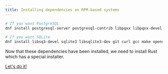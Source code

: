 ```yaml
---
title: Installing dependencies on RPM-based systems
---
```


```bash
# If you want PostgreSQL
dnf install postgresql-server postgresql-contrib libpqxx libpqxx-devel libpq-devel git curl gcc make openssl openssl-devel gettext clang-devel

# If you want SQLite
dnf install libsq3-devel sqlite3 libsqlite3-dev git curl gcc make openssl openssl-devel gettext clang-devel
```

Now that these dependencies have been installed, we need to install Rust which has a special installer.

<a class="action" href="../rust/">Let's do it!</a>
